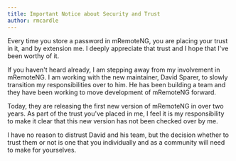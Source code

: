 ```yaml
---
title: Important Notice about Security and Trust
author: rmcardle
---
```


Every time you store a password in mRemoteNG, you are placing your trust in it, and by extension me. I deeply appreciate that trust and I hope that I've been worthy of it.

<!--more-->

If you haven't heard already, I am stepping away from my involvement in mRemoteNG. I am working with the new maintainer, David Sparer, to slowly transition my responsibilities over to him. He has been building a team and they have been working to move development of mRemoteNG forward.

Today, they are releasing the first new version of mRemoteNG in over two years. As part of the trust you've placed in me, I feel it is my responsibility to make it clear that this new version has not been checked over by me.

I have no reason to distrust David and his team, but the decision whether to trust them or not is one that you individually and as a community will need to make for yourselves.
